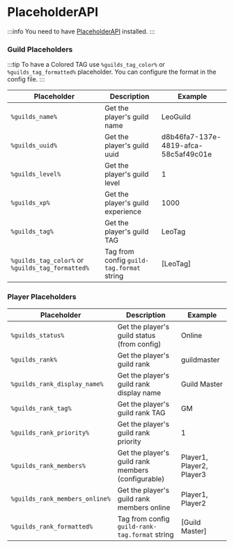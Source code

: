 # PlaceholderAPI

:::info
You need to have [PlaceholderAPI](https://www.spigotmc.org/resources/placeholderapi.6245/) installed.
:::

### Guild Placeholders

:::tip
To have a Colored TAG use `%guilds_tag_color%` or `%guilds_tag_formatted%` placeholder. You can configure the format in the config file.
:::

| Placeholder                                      | Description                               | Example                              |
|--------------------------------------------------|-------------------------------------------|--------------------------------------|
| `%guilds_name%`                                  | Get the player's guild name               | LeoGuild                             |
| `%guilds_uuid%`                                  | Get the player's guild uuid               | d8b46fa7-137e-4819-afca-58c5af49c01e |
| `%guilds_level%`                                 | Get the player's guild level              | 1                                    |
| `%guilds_xp%`                                    | Get the player's guild experience         | 1000                                 |
| `%guilds_tag%`                                   | Get the player's guild TAG                | LeoTag                               |
| `%guilds_tag_color%` or `%guilds_tag_formatted%` | Tag from config `guild-tag.format` string | [LeoTag]    <br/>                    |

### Player Placeholders

| Placeholder                    | Description                                        | Example                   |
|--------------------------------|----------------------------------------------------|---------------------------|
| `%guilds_status%`              | Get the player's guild status (from config)        | Online                    |
| `%guilds_rank%`                | Get the player's guild rank                        | guildmaster               |
| `%guilds_rank_display_name%`   | Get the player's guild rank display name           | Guild Master              |
| `%guilds_rank_tag%`            | Get the player's guild rank TAG                    | GM                        |
| `%guilds_rank_priority%`       | Get the player's guild rank priority               | 1                         |
| `%guilds_rank_members%`        | Get the player's guild rank members (configurable) | Player1, Player2, Player3 |
| `%guilds_rank_members_online%` | Get the player's guild rank members online         | Player1, Player2          |
| `%guilds_rank_formatted%`      | Tag from config `guild-rank-tag.format` string     | [Guild Master]            |
